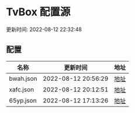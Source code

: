 
# TvBox 配置源

更新时间: 2022-08-12 22:32:48


## 配置

|   名称  | 更新时间  |地址  |
|  ----  | ----  |----  |
|  bwah.json | 2022-08-12 20:56:29 |[地址](https://box.okeybox.top/tv/bwah.json) |
|  xafc.json | 2022-08-12 20:12:51 |[地址](https://box.okeybox.top/tv/xafc.json) |
|  65yp.json | 2022-08-12 17:13:26 |[地址](https://box.okeybox.top/tv/65yp.json) |
  
    